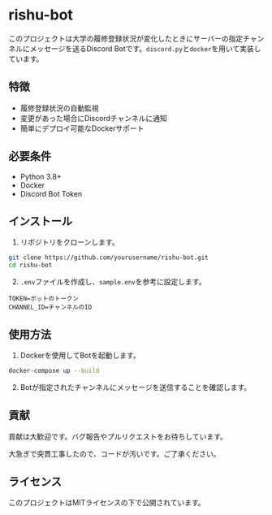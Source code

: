 # rishu-bot

このプロジェクトは大学の履修登録状況が変化したときにサーバーの指定チャンネルにメッセージを送るDiscord Botです。`discord.py`と`docker`を用いて実装しています。

## 特徴

- 履修登録状況の自動監視
- 変更があった場合にDiscordチャンネルに通知
- 簡単にデプロイ可能なDockerサポート

## 必要条件

- Python 3.8+
- Docker
- Discord Bot Token

## インストール

1. リポジトリをクローンします。

  ```bash
  git clone https://github.com/yourusername/rishu-bot.git
  cd rishu-bot
  ```

2. `.env`ファイルを作成し、`sample.env`を参考に設定します。

  ```env
  TOKEN=ボットのトークン
  CHANNEL_ID=チャンネルのID
  ```

## 使用方法

1. Dockerを使用してBotを起動します。

  ```bash
  docker-compose up --build
  ```

2. Botが指定されたチャンネルにメッセージを送信することを確認します。

## 貢献

貢献は大歓迎です。バグ報告やプルリクエストをお待ちしています。

大急ぎで突貫工事したので、コードが汚いです。ご了承ください。

## ライセンス

このプロジェクトはMITライセンスの下で公開されています。
